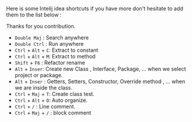 Here is some Intelij idea shortcuts  if you have more don't hesitate  to add them to the list below : 
 
Thanks for you contribution.

- `Double Maj` : Search anywhere 
- `Double Ctrl`  : Run anywhere
- `Ctrl`  + `Alt` + `C`: Extract to constant 
- `Ctrl`  + `Alt` + `M`: Extract to method
- `Shift` + `F6` : Refactor rename 
- `Alt` + `Inser`: Create new Class , Interface, Package, ... when we select project or package. 
- `Alt` + `Inser` : Getters, Setters, Constructor, Override method , ... when we are inside the class.
- `Ctrl`  + `Maj` + `T`: Create class test.
- `Ctrl`  + `Alt` + `O`: Auto organize.
- `Ctrl`  + `/` : Line comment.
- `Ctrl` + `Maj` + `/` : block comment 

